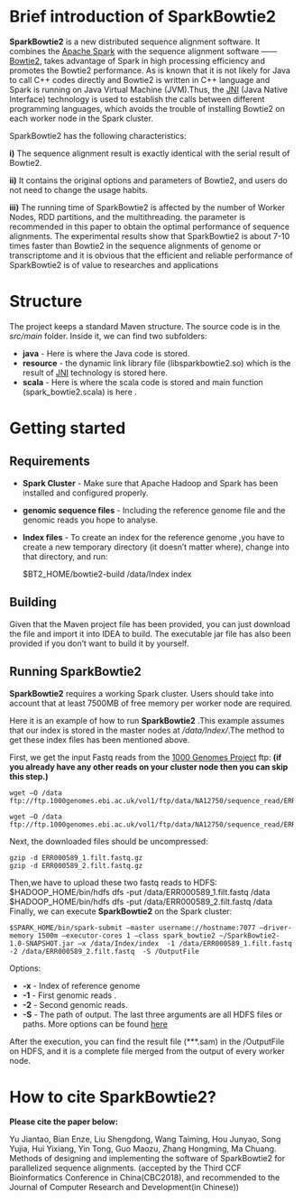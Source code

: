 # Brief introduction of SparkBowtie2 #

**SparkBowtie2** is a new distributed sequence alignment software. It combines the [Apache Spark][1] with the sequence alignment software —— [Bowtie2][2], takes advantage of Spark in high processing efficiency and promotes the Bowtie2 performance. As is known that it is not likely for Java to call C++ codes directly and Bowtie2 is written in C++ language and Spark is running on Java Virtual Machine (JVM).Thus, the [JNI][3] (Java Native Interface) technology is used to establish the calls between different programming languages, which avoids the trouble of installing Bowtie2 on each worker node in the Spark cluster.  

SparkBowtie2 has the following characteristics:

 **i)** The sequence alignment result is exactly identical with the serial result of Bowtie2.

 **ii)** It contains the original options and parameters of Bowtie2, and users do not need to change the usage habits.

 **iii)** The running time of SparkBowtie2 is affected by the number of Worker Nodes, RDD partitions, and the multithreading. the parameter is recommended in this paper to obtain the optimal performance of sequence alignments. The experimental results show that SparkBowtie2 is about 7-10 times faster than Bowtie2 in the sequence alignments of genome or transcriptome and it is obvious that the efficient and reliable performance of SparkBowtie2 is of value to researches and applications

# Structure #
The project keeps a standard Maven structure. The source code is in the *src/main* folder. Inside it, we can find two subfolders:

* **java** - Here is where the Java code is stored.
* **resource** - the dynamic link library file (libsparkbowtie2.so) which is the result of [JNI][3] technology is stored here.
* **scala** - Here is where the scala code is stored and main function (spark_bowtie2.scala) is here .

# Getting started #

## Requirements

* **Spark Cluster** - Make sure that Apache Hadoop and Spark has been installed and configured properly.
* **genomic sequence files** - Including the reference genome file and the genomic reads you hope to analyse.
* **Index files** - To create an index for the reference genome ,you have to create a new temporary directory (it doesn’t matter where), change into that directory, and run:

	$BT2_HOME/bowtie2-build /data/Index index

## Building
Given that the Maven project file has been provided, you can just download the file and import it into IDEA to build. 
The executable jar file has also been provided if you don’t want to build it by yourself.

## Running SparkBowtie2 ##
**SparkBowtie2** requires a working Spark cluster. Users should take into account that at least 7500MB of free memory per worker node are required.

Here it is an example of how to run **SparkBowtie2** .This example assumes that our index is stored in the master nodes at */data/Index/*.The method to get these index files has been mentioned above. 

First, we get the input Fastq reads from the [1000 Genomes Project][4] ftp:
**(if you already have any other reads on your cluster node then you can skip this step.)**

	wget –O /data ftp://ftp.1000genomes.ebi.ac.uk/vol1/ftp/data/NA12750/sequence_read/ERR000589_1.filt.fastq.gz

	wget –O /data ftp://ftp.1000genomes.ebi.ac.uk/vol1/ftp/data/NA12750/sequence_read/ERR000589_2.filt.fastq.gz
Next, the downloaded files should be uncompressed:

	gzip -d ERR000589_1.filt.fastq.gz
	gzip -d ERR000589_2.filt.fastq.gz
	
Then,we have to upload these two fastq reads to HDFS: 
	$HADOOP_HOME/bin/hdfs dfs -put /data/ERR000589_1.filt.fastq /data
	$HADOOP_HOME/bin/hdfs dfs -put /data/ERR000589_2.filt.fastq /data
Finally, we can execute **SparkBowtie2** on the Spark cluster:

	$SPARK_HOME/bin/spark-submit –master username://hostname:7077 –driver-memory 1500m –executor-cores 1 –class spark_bowtie2 ~/SparkBowtie2-1.0-SNAPSHOT.jar –x /data/Index/index  -1 /data/ERR000589_1.filt.fastq  -2 /data/ERR000589_2.filt.fastq  -S /OutputFile 

Options:

* **-x** - Index of reference genome
* **-1** - First genomic reads .
* **-2** - Second genomic reads.
* **-S** - The path of output. 
The last three arguments are all HDFS files or paths.
More options can be found [here][5] 


After the execution, you can find the result file (***.sam) in the /OutputFile on HDFS, and it is a complete file merged from the output of every worker node.

# How to cite SparkBowtie2? #
**Please cite the paper below:**

Yu Jiantao, Bian Enze, Liu Shengdong, Wang Taiming, Hou Junyao, Song Yujia, Hui Yixiang, Yin Tong, Guo Maozu, Zhang Hongming, Ma Chuang. Methods of designing and implementing the software of SparkBowtie2 for parallelized sequence alignments. (accepted by the Third CCF Bioinformatics Conference in China(CBC2018), and recommended to the Journal of Computer Research and Development(in Chinese))

[1]: https://spark.apache.org/
[2]: http://bowtie-bio.sourceforge.net/bowtie2/index.shtml
[3]: http://www.cs.technion.ac.il/~gabr/papers/cuj_jni.pdf
[4]: http://www.1000genomes.org/
[5]: http://bowtie-bio.sourceforge.net/bowtie2/manual.shtml#options
